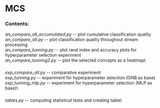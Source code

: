 # MCS

### Contents:
*an_compare_all_accumulated.py* -- plot cumulative classification quality\
*an_compare_all.py* -- plot classification quality throughout stream processing\
*an_compare_tunning.py* -- plot rand index and accuracy plots for hyperparameter selection experiment\
*an_compare_tunning2.py* -- plot the selected concepts as a heatmap\

###

*exp_compare_all.py* -- comparative experiment\
*exp_tunning.py* -- experiment for hyperparameter selection (GNB as base)\
*exp_tunning_mlp.py* -- experiment for hyperparameter selection (MLP as base)\

###

*tables.py* -- computing statistical tests and creating table\